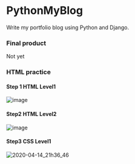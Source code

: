 # PythonMyBlog
Write my portfolio blog using Python and Django.

### Final product

Not yet

### HTML practice

#### Step 1 HTML Level1
![image](https://user-images.githubusercontent.com/34413373/79036803-a5b56d00-7c06-11ea-87cb-476fe19e4123.png)

#### Step2 HTML Level2
![image](https://user-images.githubusercontent.com/34413373/79061926-28eec580-7cd0-11ea-8f84-fcc05113ca5b.png)

#### Step3 CSS Level1
![2020-04-14_21h36_46](https://user-images.githubusercontent.com/34413373/79226265-0b208c80-7e99-11ea-9079-1c176410194a.png)